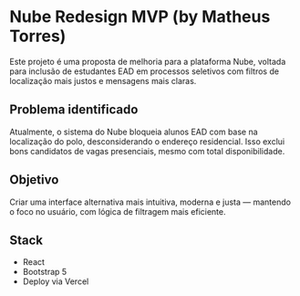 # Nube Redesign MVP (by Matheus Torres)

Este projeto é uma proposta de melhoria para a plataforma Nube, voltada para inclusão de estudantes EAD em processos seletivos com filtros de localização mais justos e mensagens mais claras.

## Problema identificado
Atualmente, o sistema do Nube bloqueia alunos EAD com base na localização do polo, desconsiderando o endereço residencial. Isso exclui bons candidatos de vagas presenciais, mesmo com total disponibilidade.

## Objetivo
Criar uma interface alternativa mais intuitiva, moderna e justa — mantendo o foco no usuário, com lógica de filtragem mais eficiente.

## Stack
- React
- Bootstrap 5
- Deploy via Vercel
